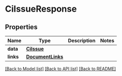 # CiIssueResponse

## Properties
Name | Type | Description | Notes
------------ | ------------- | ------------- | -------------
**data** | [**CiIssue**](CiIssue.md) |  | 
**links** | [**DocumentLinks**](DocumentLinks.md) |  | 

[[Back to Model list]](../README.md#documentation-for-models) [[Back to API list]](../README.md#documentation-for-api-endpoints) [[Back to README]](../README.md)


